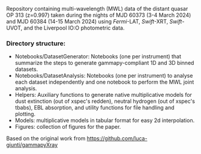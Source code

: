Repository containing multi-wavelength (MWL) data of the distant quasar OP 313 (z=0.997) taken during the nights of MJD 60373 (3-4 March 2024) and MJD 60384 (14-15 March 2024) using _Fermi_-LAT, _Swift_-XRT, _Swift_-UVOT, and the Liverpool IO:O photometric data.

### Directory structure:

* Notebooks/DatasetGenerator: Notebooks (one per instrument) that summarize the steps to generate gammapy-compliant 1D and 3D binned datasets.
* Notebooks/DatasetAnalysis: Notebooks (one per instrument) to analyse each dataset independently and one notebook to perform the MWL joint analysis.
* Helpers: Auxiliary functions to generate native multiplicative models for dust extinction (out of xspec's redden), neutral hydrogen (out of xspec's tbabs), EBL absorption, and utility functions for file handling and plotting.
* Models: multiplicative models in tabular format for easy 2d interpolation.
* Figures: collection of figures for the paper.

Based on the original work from https://github.com/luca-giunti/gammapyXray
